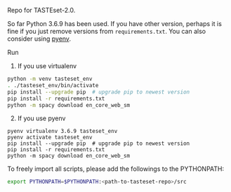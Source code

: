 Repo for TASTEset-2.0.

So far Python 3.6.9 has been used. If you have other version, perhaps it is
fine if you just remove versions from `requirements.txt`. You can also consider 
using [pyenv](https://github.com/pyenv/pyenv).

Run
1) If you use virtualenv
```bash
python -m venv tasteset_env
. ./tasteset_env/bin/activate
pip install --upgrade pip  # upgrade pip to newest version
pip install -r requirements.txt
python -m spacy download en_core_web_sm
```

2) If you use pyenv
```
pyenv virtualenv 3.6.9 tasteset_env
pyenv activate tasteset_env
pip install --upgrade pip  # upgrade pip to newest version
pip install -r requirements.txt
python -m spacy download en_core_web_sm
```

To freely import all scripts, please add the followings to the PYTHONPATH:
```bash
export PYTHONPATH=$PYTHONPATH:<path-to-tasteset-repo>/src
```